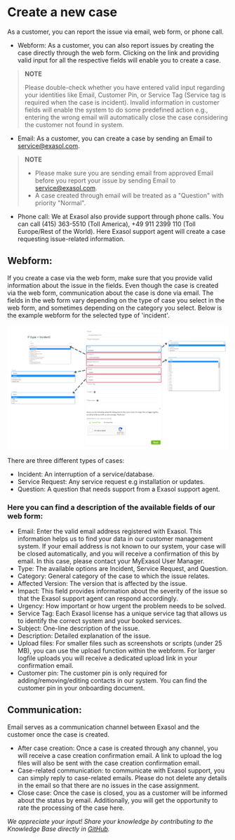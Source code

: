 # Create a new case

As a customer, you can report the issue via email, web form, or phone call. 

- Webform: As a customer, you can also report issues by creating the case directly through the web form. Clicking on the link and providing valid input for all the respective fields will enable you to create a case. 

>**NOTE**
>
>Please double-check whether you have entered valid input regarding your identities like Email, Customer Pin, or Service Tag (Service tag is required when the case is incident). Invalid information in customer fields will enable the system to do some predefined action e.g., entering the wrong email will automatically close the case considering the customer not found in system.

- Email: As a customer, you can create a case by sending an Email to service@exasol.com. 

>**NOTE**
>
>- Please make sure you are sending email from approved Email before you report your issue by sending Email to  service@exasol.com.  
>- A case created through email will be treated as a "Question" with priority "Normal".

- Phone call: We at Exasol also provide support through phone calls. You can call (415) 363-5510 (Toll America), +49 911 2399 110 (Toll Europe/Rest of the World). Here Exasol support agent will create a case requesting issue-related information. 

## Webform: 

If you create a case via the web form, make sure that you provide valid information about the issue in the fields. Even though the case is created via the web form, communication about the case is done via email. The fields in the web form vary depending on the type of case you select in the web form, and sometimes depending on the category you select. Below is the example webform for the selected type of 'incident'.

![Incident_webform](images/Incident_webform.png)

There are three different types of cases: 

-	Incident: An interruption of a service/database.
-	Service Request: Any service request e.g installation or updates.
-	Question: A question that needs support from a Exasol support agent.

### Here you can find a description of the available fields of our web form: 

-	Email: Enter the valid email address registered with Exasol. This information helps us to find your data in our customer management system. If your email address is not known to our system, your case will be closed automatically, and you will receive a confirmation of this by email. In this case, please contact your MyExasol User Manager. 
-	Type: The available options are Incident, Service Request, and Question. 
-	Category: General category of the case to which the issue relates.
-	Affected Version: The version that is affected by the issue.
-	Impact: This field provides information about the severity of the issue so that the Exasol support agent can respond accordingly. 
-	Urgency: How important or how urgent the problem needs to be solved.  
-	Service Tag: Each Exasol license has a unique service tag that allows us to identify the correct system and your booked services. 
-	Subject: One-line description of the issue. 
-	Description: Detailed explanation of the issue. 
-	Upload files: For smaller files such as screenshots or scripts (under 25 MB), you can use the upload function within the webform. For larger logfile uploads you will receive a dedicated upload link in your confirmation email.
-	Customer pin: The customer pin is only required for adding/removing/editing contacts in our system. You can find the customer pin in your onboarding document.

## Communication:

Email serves as a communication channel between Exasol and the customer once the case is created.   

-	After case creation: Once a case is created through any channel, you will receive a case creation confirmation email. A link to upload the log files will also be sent with the case creation confirmation email.  
-	Case-related communication: to communicate with Exasol support, you can simply reply to case-related emails. Please do not delete any details in the email so that there are no issues in the case assignment. 
-	Close case: Once the case is closed, you as a customer will be informed about the status by email. Additionally, you will get the opportunity to rate the processing of the case here.

*We appreciate your input! Share your knowledge by contributing to the Knowledge Base directly in [GitHub](https://github.com/exasol/public-knowledgebase).* 